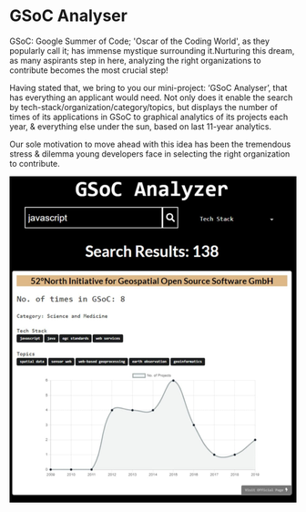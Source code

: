 # GSoC Analyser

GSoC: Google Summer of Code; 'Oscar of the Coding World', as they popularly call it; has immense mystique surrounding it.Nurturing this dream, as many aspirants step in here, analyzing the right organizations to contribute becomes the most crucial step!

Having stated that, we bring to you our mini-project: ‘GSoC Analyser’, that has everything an applicant would need. Not only does it enable the search by tech-stack/organization/category/topics, but displays the number of times of its applications in GSoC to graphical analytics of its projects each year, & everything else under the sun, based on last 11-year analytics. 

Our sole motivation to move ahead with this idea has been the tremendous stress & dilemma young developers face in selecting the right organization to contribute.

![1](./img.jpeg)
